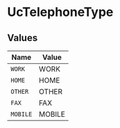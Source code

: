 # UcTelephoneType


## Values

| Name     | Value    |
| -------- | -------- |
| `WORK`   | WORK     |
| `HOME`   | HOME     |
| `OTHER`  | OTHER    |
| `FAX`    | FAX      |
| `MOBILE` | MOBILE   |
